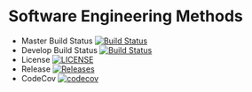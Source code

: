 # Software Engineering Methods

- Master Build Status [![Build Status](https://travis-ci.org/bobooo40/sem.svg?branch=master)](https://travis-ci.org/bobooo40/sem)
- Develop Build Status [![Build Status](https://travis-ci.org/bobooo40/sem.svg?branch=develop)](https://travis-ci.org/bobooo40/sem)
- License [![LICENSE](https://img.shields.io/github/license/bobooo40/sem.svg?style=flat-square)](https://github.com/bobooo40/sem/blob/master/LICENSE)
- Release [![Releases](https://img.shields.io/github/release/bobooo40/sem/all.svg?style=flat-square)](https://github.com/bobooo40/sem/releases)
- CodeCov [![codecov](https://codecov.io/gh/bobooo40/sem/branch/develop/graph/badge.svg)](https://codecov.io/gh/bobooo40/sem)

